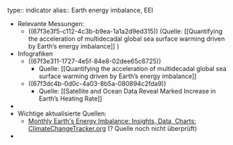 type:: indicator
alias:: Earth energy imbalance, EEI

- Relevante Messungen:
	- ((67f3e3f5-c112-4c3b-b9ea-1a1a2d9ed315)) (Quelle: [[Quantifying the acceleration of multidecadal global sea surface warming driven by Earth’s energy imbalance]] )
- Infografiken
	- ((67f3e311-1727-4e5f-84e8-02dee65c6725))
		- Quelle: [[Quantifying the acceleration of multidecadal global sea surface warming driven by Earth’s energy imbalance]]
	- ((67f3dc4b-0d0c-4a03-8b5a-080894c2fda9))
		- Quelle: [[Satellite and Ocean Data Reveal Marked Increase in Earth’s Heating Rate]]
-
- Wichtige aktualisierte Quellen:
	- [Monthly Earth's Energy Imbalance: Insights, Data, Charts: ClimateChangeTracker.org](https://climatechangetracker.org/global-warming/monthly-earths-energy-imbalance "Monthly Earth's Energy Imbalance: Insights, Data, Charts: ClimateChangeTracker.org") (? Quelle noch nicht überprüft)
-